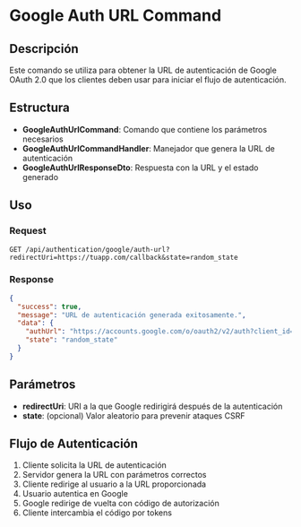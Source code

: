 # Google Auth URL Command

## Descripción

Este comando se utiliza para obtener la URL de autenticación de Google OAuth 2.0 que los clientes deben usar para iniciar el flujo de autenticación.

## Estructura

- **GoogleAuthUrlCommand**: Comando que contiene los parámetros necesarios
- **GoogleAuthUrlCommandHandler**: Manejador que genera la URL de autenticación
- **GoogleAuthUrlResponseDto**: Respuesta con la URL y el estado generado

## Uso

### Request

```http
GET /api/authentication/google/auth-url?redirectUri=https://tuapp.com/callback&state=random_state
```

### Response

```json
{
  "success": true,
  "message": "URL de autenticación generada exitosamente.",
  "data": {
    "authUrl": "https://accounts.google.com/o/oauth2/v2/auth?client_id=...",
    "state": "random_state"
  }
}
```

## Parámetros

- **redirectUri**: URI a la que Google redirigirá después de la autenticación
- **state**: (opcional) Valor aleatorio para prevenir ataques CSRF

## Flujo de Autenticación

1. Cliente solicita la URL de autenticación
2. Servidor genera la URL con parámetros correctos
3. Cliente redirige al usuario a la URL proporcionada
4. Usuario autentica en Google
5. Google redirige de vuelta con código de autorización
6. Cliente intercambia el código por tokens

